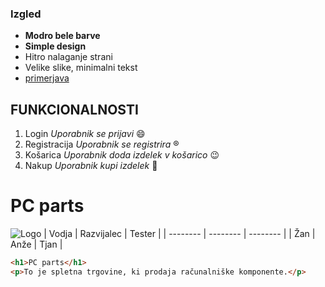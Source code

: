 ### Izgled
- **Modro bele barve**
- **Simple design**
- Hitro nalaganje strani
- Velike slike, minimalni tekst
- [primerjava](https://istyle.si/)
## FUNKCIONALNOSTI 

1. Login *Uporabnik se prijavi* 😄
2. Registracija *Uporabnik se registrira* ®️
3. Košarica *Uporabnik doda izdelek v košarico* 😉
5. Nakup *Uporabnik kupi izdelek* 🛒
# PC parts
![Logo](https://cdn5.f-cdn.com/contestentries/251013/11009725/55a5616fcc0d6_thumb900.jpg)
| Vodja    | Razvijalec |  Tester  |
| -------- | --------   | -------- |
|    Žan   |    Anže    |   Tjan   |

```html
<h1>PC parts</h1>
<p>To je spletna trgovine, ki prodaja računalniške komponente.</p>
```
